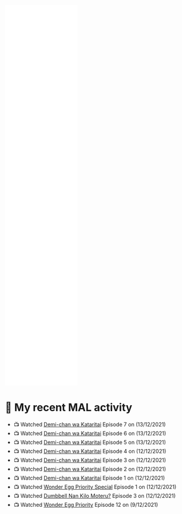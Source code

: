 ![Metrics](https://github.com/noxan-dev/noxan-dev/blob/main/github-metrics.svg)

# 🌸 My recent MAL activity

<!-- MAL_ACTIVITY:start -->

- 📺 Watched [Demi-chan wa Kataritai](https://myanimelist.net/anime/33988) Episode 7 on (13/12/2021)
- 📺 Watched [Demi-chan wa Kataritai](https://myanimelist.net/anime/33988) Episode 6 on (13/12/2021)
- 📺 Watched [Demi-chan wa Kataritai](https://myanimelist.net/anime/33988) Episode 5 on (13/12/2021)
- 📺 Watched [Demi-chan wa Kataritai](https://myanimelist.net/anime/33988) Episode 4 on (12/12/2021)
- 📺 Watched [Demi-chan wa Kataritai](https://myanimelist.net/anime/33988) Episode 3 on (12/12/2021)
- 📺 Watched [Demi-chan wa Kataritai](https://myanimelist.net/anime/33988) Episode 2 on (12/12/2021)
- 📺 Watched [Demi-chan wa Kataritai](https://myanimelist.net/anime/33988) Episode 1 on (12/12/2021)
- 📺 Watched [Wonder Egg Priority Special](https://myanimelist.net/anime/48614) Episode 1 on (12/12/2021)
- 📺 Watched [Dumbbell Nan Kilo Moteru?](https://myanimelist.net/anime/39026) Episode 3 on (12/12/2021)
- 📺 Watched [Wonder Egg Priority](https://myanimelist.net/anime/43299) Episode 12 on (9/12/2021)

<!-- MAL_ACTIVITY:end -->
